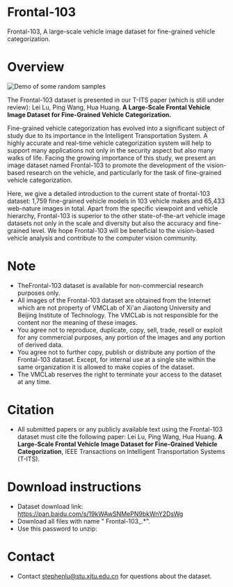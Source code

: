 # Frontal-103
Frontal-103, A large-scale vehicle image dataset for fine-grained vehicle categorization.

# Overview

![Demo of some random samples](https://github.com/vision-insight/Frontal-103/blob/master/random%20samples.png)</div>


The Frontal-103 dataset is presented in our T-ITS paper (which is still under review): Lei Lu, Ping Wang, Hua Huang. **A Large-Scale Frontal Vehicle Image Dataset for Fine-Grained Vehicle Categorization.**

Fine-grained vehicle categorization has evolved into a significant subject of study due to its importance in the Intelligent Transportation System. A highly accurate and real-time vehicle categorization system will help to support many applications not only in the security aspect but also many walks of life. Facing the growing importance of this study, we present an image dataset named Frontal-103 to promote the development of the vision-based research on the vehicle, and
particularly for the task of fine-grained vehicle categorization. 

Here, we give a detailed introduction to the current state of frontal-103 dataset: 1,759 fine-grained vehicle models in 103 vehicle makes and 65,433 web-nature images in total. Apart from the specific viewpoint and vehicle hierarchy, Frontal-103 is superior to the other state-of-the-art vehicle image datasets not only in
the scale and diversity but also the accuracy and fine-grained level. We hope Frontal-103 will be beneficial to the vision-based vehicle analysis and contribute to the computer vision community.

# Note
- TheFrontal-103 dataset is available for non-commercial research purposes only.
- All images of the Frontal-103 dataset are obtained from the Internet which are not property of VMCLab of Xi'an Jiaotong University and Beijing Institute of Technology. The VMCLab is not responsible for the content nor the meaning of these images.
- You agree not to reproduce, duplicate, copy, sell, trade, resell or exploit for any commercial purposes, any portion of the images and any portion of derived data.
- You agree not to further copy, publish or distribute any portion of the Frontal-103 dataset. Except, for internal use at a single site within the same organization it is allowed to make copies of the dataset.
- The VMCLab reserves the right to terminate your access to the dataset at any time.

# Citation
- All submitted papers or any publicly available text using the Frontal-103 dataset must cite the following paper:
Lei Lu, Ping Wang, Hua Huang. **A Large-Scale Frontal Vehicle Image Dataset for Fine-Grained Vehicle Categorization**, IEEE Transactions on Intelligent Transportation Systems (T-ITS). 

# Download instructions

- Dataset download link: https://pan.baidu.com/s/19kWAwSNMePN9bkWnY2DsWg
- Download all files with name " Frontal-103_.*".
- Use this password to unzip: 


# Contact
- Contact stephenlu@stu.xjtu.edu.cn for questions about the dataset.
